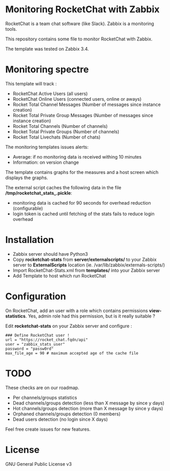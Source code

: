 # Monitoring RocketChat with Zabbix

RocketChat is a team chat software (like Slack). Zabbix is a monitoring tools.

This repository contains some file to monitor RocketChat with Zabbix.

The template was tested on Zabbix 3.4.

# Monitoring spectre

This template will track :
  * RocketChat Active Users (all users)
  * RocketChat Online Users (connected users, online or aways)
  * Rocket Total Channel Messages (Number of messages since instance creation)
  * Rocket Total Private Group Messages (Number of messages since instance creation)
  * Rocket Total Channels (Number of channels)
  * Rocket Total Private Groups (Number of channels)
  * Rocket Total Livechats (Number of chats)
  
The monitoring templates issues alerts:
  * Average: if no monitoring data is received withing 10 minutes
  * Information: on version change
  
The template contains graphs for the measures and a host screen which displays the graphs.

The external script caches the following data in the file **/tmp/rocketchat\_stats\_<numeric id of the user>.pickle**:
 * monitoring data is cached for 90 seconds for overhead reduction (configurable)
 * login token is cached until fetching of the stats fails to reduce login overhead 

# Installation

  * Zabbix server should have Python3
  * Copy **rocketchat-stats** from  **server/externalscripts/** to your Zabbix server to **ExternalScripts** location (ie. /var/lib/zabbix/externals-scripts/)
  * Import RocketChat-Stats.xml from **templates/** into your Zabbix server
  * Add Template to host which run RocketChat 

# Configuration

On RocketChat, add an user with a role which contains permissions **view-statistics**. Yes, admin role had this permission, but is it really suitable ?

Edit **rocketchat-stats** on your Zabbix server and configure :

```
### Define RocketChat user !
url = "https://rocket_chat.fqdn/api"
user = "zabbix_stats_user"
password = "passw0rd"
max_file_age = 90 # maximum accepted age of the cache file
```

# TODO

These checks are on our roadmap.

 * Per channels/groups statistics
 * Dead channels/groups detection (less than X message by since y days)
 * Hot channels/groups detection (more than X message by since y days)
 * Orphaned channels/groups detection (0 members)
 * Dead users detection (no login since X days)
  
Feel free create issues for new features.
  
# License
GNU General Public License v3
